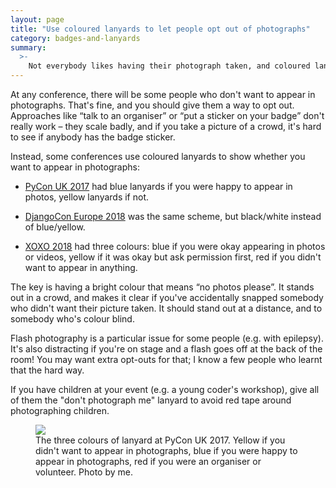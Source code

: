```yaml
---
layout: page
title: "Use coloured lanyards to let people opt out of photographs"
category: badges-and-lanyards
summary:
  >-
    Not everybody likes having their photograph taken, and coloured lanyards make it easy for people to opt out.
---
```


At any conference, there will be some people who don't want to appear in photographs.
That's fine, and you should give them a way to opt out.
Approaches like “talk to an organiser” or “put a sticker on your badge” don't really work – they scale badly, and if you take a picture of a crowd, it's hard to see if anybody has the badge sticker.

Instead, some conferences use coloured lanyards to show whether you want to appear in photographs:

*   [PyCon UK 2017](https://2017.pyconuk.org/) had blue lanyards if you were happy to appear in photos, yellow lanyards if not.

*   [DjangoCon Europe 2018](https://twitter.com/attacus_au/status/999251828536692737) was the same scheme, but black/white instead of blue/yellow.

*   [XOXO 2018](https://2018.xoxofest.com/inclusion) had three colours: blue if you were okay appearing in photos or videos, yellow if it was okay but ask permission first, red if you didn't want to appear in anything.

The key is having a bright colour that means “no photos please”.
It stands out in a crowd, and makes it clear if you've accidentally snapped somebody who didn't want their picture taken.
It should stand out at a distance, and to somebody who's colour blind.

Flash photography is a particular issue for some people (e.g. with epilepsy).
It's also distracting if you're on stage and a flash goes off at the back of the room!
You may want extra opt-outs for that; I know a few people who learnt that the hard way.

If you have children at your event (e.g. a young coder's workshop), give all of them the "don't photograph me" lanyard to avoid red tape around photographing children.

<figure>
  <img src="/images/pyconuk-lanyards.jpg">
  <figcaption>
    The three colours of lanyard at PyCon UK 2017. Yellow if you didn't want to appear in photographs, blue if you were happy to appear in photographs, red if you were an organiser or volunteer. Photo by me.
  </figcaption>
</figure>

